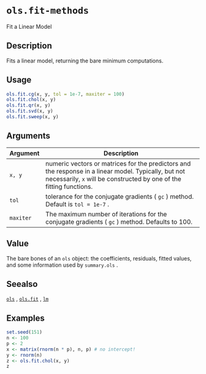# `ols.fit-methods`

Fit a Linear Model


## Description

Fits a linear model, returning the bare minimum computations.


## Usage

```r
ols.fit.cg(x, y, tol = 1e-7, maxiter = 100)
ols.fit.chol(x, y)
ols.fit.qr(x, y)
ols.fit.svd(x, y)
ols.fit.sweep(x, y)
```


## Arguments

Argument      |Description
------------- |----------------
`x, y`     |     numeric vectors or matrices for the predictors and the response in a linear model. Typically, but not necessarily, `x` will be constructed by one of the fitting functions.
`tol`     |     tolerance for the conjugate gradients ( `gc` ) method. Default is  `tol = 1e-7` .
`maxiter`     |     The maximum number of iterations for the conjugate gradients ( `gc` ) method. Defaults to 100.


## Value

The bare bones of an `ols` object: the coefficients, residuals, fitted values,
 and some information used by `summary.ols` .


## Seealso

[`ols`](#ols) , [`ols.fit`](#ols.fit) , [`lm`](#lm)


## Examples

```r
set.seed(151)
n <- 100
p <- 2
x <- matrix(rnorm(n * p), n, p) # no intercept!
y <- rnorm(n)
z <- ols.fit.chol(x, y)
z
```


